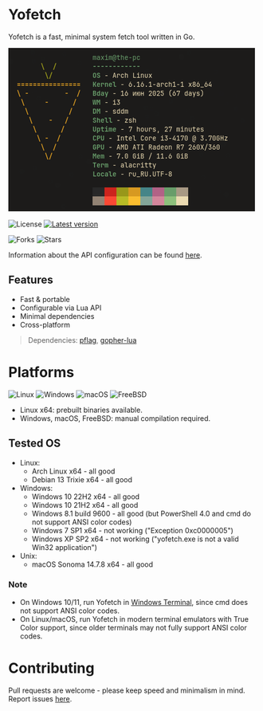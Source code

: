 # Yofetch
Yofetch is a fast, minimal system fetch tool written in Go.

[![Yofetch with my config](screenshot.png)](configs/example_config_linux_glibc.lua)

![License](https://img.shields.io/github/license/TheMomer/yofetch?style=for-the-badge)
[![Latest version](https://img.shields.io/github/v/release/TheMomer/yofetch?display_name=release&include_prereleases&style=for-the-badge&label=Latest%20version)](https://github.com/TheMomer/yofetch/releases/latest)

![Forks](https://img.shields.io/github/forks/TheMomer/yofetch?style=for-the-badge)
![Stars](https://img.shields.io/github/stars/TheMomer/yofetch?style=for-the-badge)

Information about the API configuration can be found [here](LuaConfigInfo.md).

## Features
- Fast & portable
- Configurable via Lua API
- Minimal dependencies
- Cross-platform

> Dependencies: [pflag](https://github.com/spf13/pflag), [gopher-lua](https://github.com/yuin/gopher-lua)

# Platforms

![Linux](https://img.shields.io/badge/Linux-FCC624?style=for-the-badge&logo=linux&logoColor=black)
![Windows](https://custom-icon-badges.demolab.com/badge/Windows-0033a6.svg?logo=windows10&logoColor=white&style=for-the-badge)
![macOS](https://img.shields.io/badge/macOS-555555?style=for-the-badge&logo=apple&logoColor=white)
![FreeBSD](https://img.shields.io/badge/FreeBSD-red?style=for-the-badge&logo=freebsd)

- Linux x64: prebuilt binaries available.  
- Windows, macOS, FreeBSD: manual compilation required.

## Tested OS
- Linux:
  - Arch Linux x64 - all good
  - Debian 13 Trixie x64 - all good
- Windows:
  - Windows 10 22H2 x64 - all good
  - Windows 10 21H2 x64 - all good
  - Windows 8.1 build 9600 - all good (but PowerShell 4.0 and cmd do not support ANSI color codes)
  - Windows 7 SP1 x64 - not working ("Exception 0xc0000005")
  - Windows XP SP2 x64 - not working ("yofetch.exe is not a valid Win32 application")
- Unix:
  - macOS Sonoma 14.7.8 x64 - all good

### Note
- On Windows 10/11, run Yofetch in [Windows Terminal](https://github.com/microsoft/terminal), since cmd does not support ANSI color codes.
- On Linux/macOS, run Yofetch in modern terminal emulators with True Color support, since older terminals may not fully support ANSI color codes.

# Contributing
Pull requests are welcome - please keep speed and minimalism in mind.  
Report issues [here](https://github.com/TheMomer/yofetch/issues).
